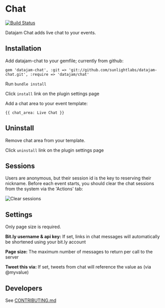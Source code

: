 # Chat

[![Build Status](https://secure.travis-ci.org/sunlightlabs/datajam-datacard.png)](http://travis-ci.org/sunlightlabs/datajam-datacard)

Datajam Chat adds live chat to your events.

## Installation

Add datajam-chat to your gemfile; currently from github:

    gem 'datajam-chat', :git => 'git://github.com/sunlightlabs/datajam-chat.git', :require => 'datajam/chat'

Run `bundle install`

Click `install` link on the plugin settings page

Add a chat area to your event template:

    {{ chat_area: Live Chat }}

## Uninstall

Remove chat area from your template.

Click `uninstall` link on the plugin settings page

## Sessions

Users are anonymous, but their session id is the key to reserving their nickname. Before each event starts, you should clear the chat sessions from the system via the 'Actions' tab:

![Clear sessions](https://img.skitch.com/20120705-b2x32qqb775gwb7e9jdfiabtq8.png)

## Settings

Only page size is required.

__Bit.ly username & api key:__ If set, links in chat messages will
automatically be shortened using your bit.ly account

__Page size:__ The maximum number of messages to return per call to the server

__Tweet this via:__ If set, tweets from chat will reference the value
as (via @myvalue)

## Developers

See [CONTRIBUTING.md](https://github.com/sunlightlabs/datajam-chat/blob/master/CONTRIBUTING.md)
